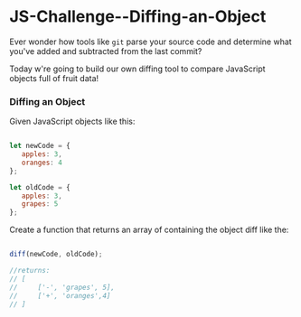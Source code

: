 # JS-Challenge--Diffing-an-Object
Ever wonder how tools like `git` parse your source code and determine what you've added and subtracted from the last commit?

Today w're going to build our own diffing tool to compare JavaScript objects full of fruit data!

### Diffing an Object ###
Given JavaScript objects like this:

```js

let newCode = {
   apples: 3, 
   oranges: 4
};

let oldCode = {
   apples: 3, 
   grapes: 5
};

```

Create a function that returns an array of containing the object diff like the:
```js

diff(newCode, oldCode);

//returns: 
// [
//     ['-', 'grapes', 5],
//     ['+', 'oranges',4]
// ]

```
